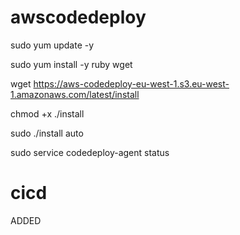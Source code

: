 # awscodedeploy

sudo yum update -y

sudo yum install -y ruby wget

wget https://aws-codedeploy-eu-west-1.s3.eu-west-1.amazonaws.com/latest/install

chmod +x ./install

sudo ./install auto

sudo service codedeploy-agent status

# cicd

ADDED
